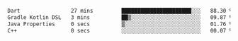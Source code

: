 
<!--START_SECTION:waka-->

```txt
Dart                27 mins         ██████████████████████░░░   88.30 %
Gradle Kotlin DSL   3 mins          ██▒░░░░░░░░░░░░░░░░░░░░░░   09.87 %
Java Properties     0 secs          ▒░░░░░░░░░░░░░░░░░░░░░░░░   01.76 %
C++                 0 secs          ░░░░░░░░░░░░░░░░░░░░░░░░░   00.07 %
```

<!--END_SECTION:waka-->
